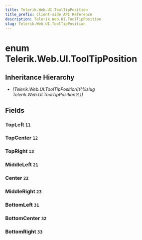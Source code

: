 ```yaml
---
title: Telerik.Web.UI.ToolTipPosition
title_prefix: Client-side API Reference
description: Telerik.Web.UI.ToolTipPosition
slug: Telerik.Web.UI.ToolTipPosition
---
```


# enum Telerik.Web.UI.ToolTipPosition

## Inheritance Hierarchy

* *[Telerik.Web.UI.ToolTipPosition]({%slug Telerik.Web.UI.ToolTipPosition%})*

## Fields

### TopLeft `11`

### TopCenter `12`

### TopRight `13`

### MiddleLeft `21`

### Center `22`

### MiddleRight `23`

### BottomLeft `31`

### BottomCenter `32`

### BottomRight `33`


